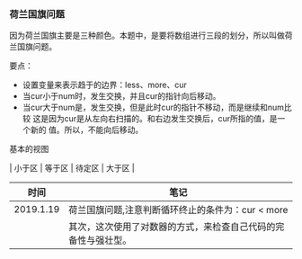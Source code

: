### 荷兰国旗问题

因为荷兰国旗主要是三种颜色。本题中，是要将数组进行三段的划分，所以叫做荷兰国旗问题。

要点：

- 设置变量来表示趋于的边界：less、more、cur
- 当cur小于num时，发生交换，并且cur的指针向后移动。
- 当cur大于num是，发生交换，但是此时cur的指针不移动，而是继续和num比较
        这是因为cur是从左向右扫描的。和右边发生交换后，cur所指的值，是一个新的
        值。所以，不能向后移动。 
        
        
基本的视图

| 小于区 | 等于区 | 待定区 | 大于区 |


 时间 | 笔记 |
|---|---|
|2019.1.19|荷兰国旗问题,注意判断循环终止的条件为：cur < more
|   |其次，这次使用了对数器的方式，来检查自己代码的完备性与强壮型。|